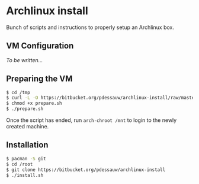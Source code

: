 # Archlinux install

Bunch of scripts and instructions to properly setup an Archlinux box.

## VM Configuration

*To be written...*

## Preparing the VM

```bash
$ cd /tmp
$ curl -L -O https://bitbucket.org/pdessauw/archlinux-install/raw/master/prepare.sh -u pdessauw
$ chmod +x prepare.sh
$ ./prepare.sh
```

Once the script has ended, run `arch-chroot /mnt` to login to the newly created machine.

## Installation

```bash
$ pacman -S git
$ cd /root
$ git clone https://bitbucket.org/pdessauw/archlinux-install
$ ./install.sh
```

